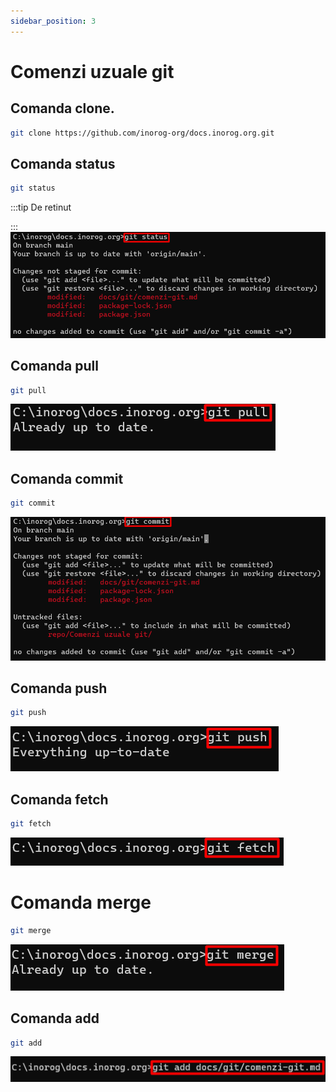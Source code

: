 ```yaml
---
sidebar_position: 3
---
```


# Comenzi uzuale git

## Comanda clone. 

```bash
git clone https://github.com/inorog-org/docs.inorog.org.git
```

## Comanda status

```bash
git status
```

:::tip De retinut

:::
![Status](../../repo/Comenzi/Screenshot_9.png)

## Comanda pull

```bash
git pull 
```
![Pull](../../repo/Comenzi/Screenshot_10.png)
## Comanda commit

```bash
git commit
```

![Commit](../../repo/Comenzi/Screenshot_11.png)

## Comanda push

```bash
git push
``` 

![Push](../../repo/Comenzi/Screenshot_13.png)

## Comanda fetch

```bash
git fetch
```

![Fetch](../../repo/Comenzi/Screenshot_14.png)

# Comanda merge

```bash
git merge
```

![Merge](../../repo/Comenzi/Screenshot_15.png)

## Comanda add
```bash
git add 
```

![Add](../../repo/Comenzi/Screenshot_16.png)

